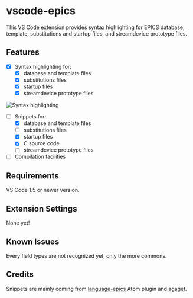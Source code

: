 # vscode-epics

This VS Code extension provides syntax highlighting for EPICS database, template, substitutions and startup files, and streamdevice prototype files.

## Features

- [x] Syntax highlighting for:
  - [x] database and template files
  - [x] substitutions files
  - [x] startup files
  - [x] streamdevice prototype files

![Syntax highlighting](https://github.com/NSenaud/vscode-epics/blob/master/images/template_syntax.png)

- [ ] Snippets for:
  - [x] database and template files
  - [ ] substitutions files
  - [x] startup files
  - [x] C source code
  - [ ] streamdevice prototype files
- [ ] Compilation facilities

## Requirements

VS Code 1.5 or newer version.

## Extension Settings

None yet!

## Known Issues

Every field types are not recognized yet, only the more commons.

## Credits

Snippets are mainly coming from [language-epics](https://github.com/mmllski/language-epics) Atom plugin and [agaget](https://github.com/agaget).